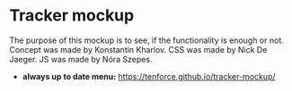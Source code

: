# Tracker mockup

The purpose of this mockup is to see, if the functionality is enough or not. Concept was made by Konstantin Kharlov. CSS was made by Nick De Jaeger. JS was made by Nóra Szepes.


- **always up to date menu:** https://tenforce.github.io/tracker-mockup/
